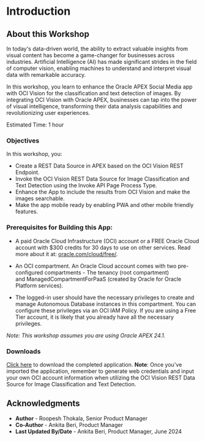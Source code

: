 # Introduction

## About this Workshop

In today's data-driven world, the ability to extract valuable insights from visual content has become a game-changer for businesses across industries. Artificial Intelligence (AI) has made significant strides in the field of computer vision, enabling machines to understand and interpret visual data with remarkable accuracy.

In this workshop, you learn to enhance the Oracle APEX Social Media app with OCI Vision for the classification and text detection of images. By integrating OCI Vision with Oracle APEX, businesses can tap into the power of visual intelligence, transforming their data analysis capabilities and revolutionizing user experiences.

Estimated Time: 1 hour

### Objectives
In this workshop, you:

- Create a REST Data Source in APEX based on the OCI Vision REST Endpoint.
- Invoke the OCI Vision REST Data Source for Image Classification and Text Detection using the Invoke API Page Process Type.
- Enhance the App to include the results from OCI Vision and make the images searchable.
- Make the app mobile ready by enabling PWA and other mobile friendly features.

<!---
- Enhance Social Media App with AI-Powered Search.
- Integrate APEX with OCI using API keys.
- Seamlessly link APEX with OCI Vision Service through REST Data Sources.
--->

### Prerequisites for Building this App:

- A paid Oracle Cloud Infrastructure (OCI) account or a FREE Oracle Cloud account with $300 credits for 30 days to use on other services. Read more about it at: [oracle.com/cloud/free/](https://www.oracle.com/cloud/free/).

- An OCI compartment. An Oracle Cloud account comes with two pre-configured compartments - The tenancy (root compartment) and ManagedCompartmentForPaaS (created by Oracle for Oracle Platform services).

- The logged-in user should have the necessary privileges to create and manage Autonomous Database instances in this compartment. You can configure these privileges via an OCI IAM Policy. If you are using a Free Tier account, it is likely that you already have all the necessary privileges.


*Note: This workshop assumes you are using Oracle APEX 24.1.*

### Downloads
[Click here](https://c4u04.objectstorage.us-ashburn-1.oci.customer-oci.com/p/EcTjWk2IuZPZeNnD_fYMcgUhdNDIDA6rt9gaFj_WZMiL7VvxPBNMY60837hu5hga/n/c4u04/b/livelabsfiles/o/oic-library%2Fai-vision.sql) to download the completed application. **Note**: Once you've imported the application, remember to generate web credentials and input your own OCI account information when utilizing the OCI Vision REST Data Source for Image Classification and Text Detection.

## Acknowledgments
- **Author** - Roopesh Thokala, Senior Product Manager
- **Co-Author** - Ankita Beri, Product Manager
- **Last Updated By/Date** - Ankita Beri, Product Manager, June 2024
